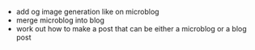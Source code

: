 - add og image generation like on microblog
- merge microblog into blog
- work out how to make a post that can be either a microblog or a blog post
